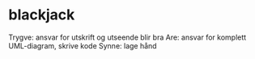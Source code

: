 # blackjack

Trygve: ansvar for utskrift og utseende blir bra
Are: ansvar for komplett UML-diagram, skrive kode
Synne: lage hånd
